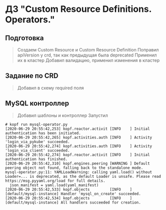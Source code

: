 # ДЗ "Custom Resource Definitions. Operators."

## Подготовка

> Создаем Custom Resource и Custom Resource Definition
> Поправил apiVersion у crd, так как предыдущая была deprecated
> Применил их в кластер
> Добавил валидацию, применил изменения в кластер

## Задание по CRD

> Добавил в схему required поля

## MySQL контроллер

> Добавил шаблоны и контроллер
> Запустил

```shell script
# kopf run mysql-operator.py
[2020-06-29 20:55:42,253] kopf.reactor.activit [INFO    ] Initial authentication has been initiated.
[2020-06-29 20:55:42,265] kopf.activities.auth [INFO    ] Activity 'login_via_pykube' succeeded.
[2020-06-29 20:55:42,274] kopf.activities.auth [INFO    ] Activity 'login_via_client' succeeded.
[2020-06-29 20:55:42,274] kopf.reactor.activit [INFO    ] Initial authentication has finished.
[2020-06-29 20:55:42,310] kopf.engines.peering [WARNING ] Default peering object not found, falling back to the standalone mode.
mysql-operator.py:11: YAMLLoadWarning: calling yaml.load() without Loader=... is deprecated, as the default Loader is unsafe. Please read https://msg.pyyaml.org/load for full details.
  json_manifest = yaml.load(yaml_manifest)
[2020-06-29 20:55:42,533] kopf.objects         [INFO    ] [default/mysql-instance] Handler 'mysql_on_create' succeeded.
[2020-06-29 20:55:42,534] kopf.objects         [INFO    ] [default/mysql-instance] All handlers succeeded for creation.
```
